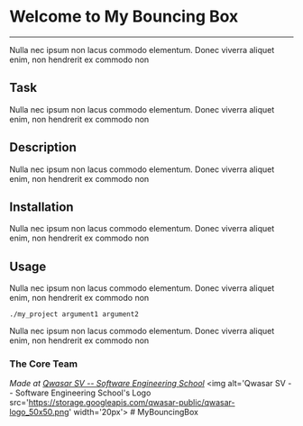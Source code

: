 # Welcome to My Bouncing Box
***
Nulla nec ipsum non lacus commodo elementum. Donec viverra aliquet enim, non hendrerit ex commodo non
## Task
Nulla nec ipsum non lacus commodo elementum. Donec viverra aliquet enim, non hendrerit ex commodo non

## Description
Nulla nec ipsum non lacus commodo elementum. Donec viverra aliquet enim, non hendrerit ex commodo non

## Installation
Nulla nec ipsum non lacus commodo elementum. Donec viverra aliquet enim, non hendrerit ex commodo non

## Usage
Nulla nec ipsum non lacus commodo elementum. Donec viverra aliquet enim, non hendrerit ex commodo non
```
./my_project argument1 argument2
```
Nulla nec ipsum non lacus commodo elementum. Donec viverra aliquet enim, non hendrerit ex commodo non
### The Core Team


<span><i>Made at <a href='https://qwasar.io'>Qwasar SV -- Software Engineering School</a></i></span>
<span><img alt='Qwasar SV -- Software Engineering School's Logo src='https://storage.googleapis.com/qwasar-public/qwasar-logo_50x50.png' width='20px'></span>
#   M y B o u n c i n g B o x  
 